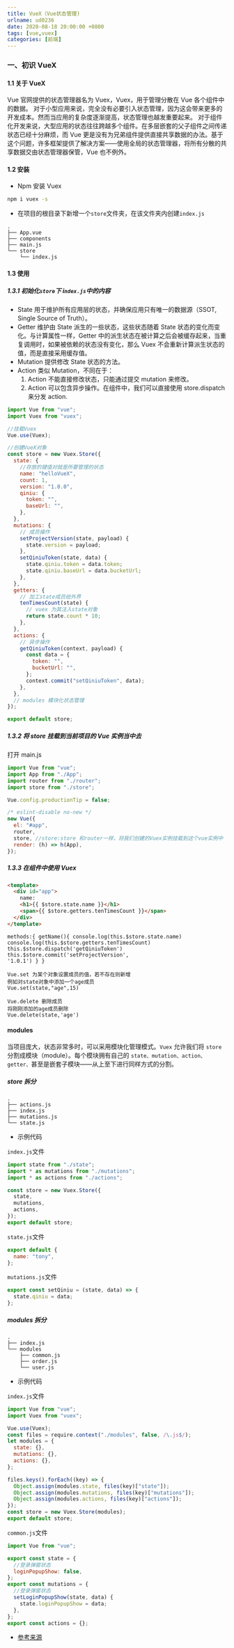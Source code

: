 ```yaml
---
title: VueX（Vue状态管理)
urlname: ud0236
date: 2020-08-18 20:00:00 +0800
tags: [vue,vuex]
categories: [前端]
---
```


### 一、初识 VueX

#### 1.1 关于 VueX

Vue 官网提供的状态管理器名为 Vuex，Vuex，用于管理分散在 Vue 各个组件中的数据。
对于小型应用来说，完全没有必要引入状态管理，因为这会带来更多的开发成本。然而当应用的复杂度逐渐提高，状态管理也越发重要起来。
对于组件化开发来说，大型应用的状态往往跨越多个组件。在多层嵌套的父子组件之间传递状态已经十分麻烦，而 Vue 更是没有为兄弟组件提供直接共享数据的办法。基于这个问题，许多框架提供了解决方案——使用全局的状态管理器，将所有分散的共享数据交由状态管理器保管，Vue 也不例外。

<!-- more -->

#### 1.2 安装

- Npm 安装 Vuex

```bash
npm i vuex -s
```

- 在项目的根目录下新增一个`store`文件夹，在该文件夹内创建`index.js`

```
.
├── App.vue
├── components
├── main.js
└── store
    └── index.js
```

#### 1.3 使用

##### 1.3.1 初始化`store`下 i`ndex.js`中的内容

- State 用于维护所有应用层的状态，并确保应用只有唯一的数据源（SSOT, Single Source of Truth）。
- Getter 维护由 State 派生的一些状态，这些状态随着 State 状态的变化而变化。与计算属性一样，Getter 中的派生状态在被计算之后会被缓存起来，当重复调用时，如果被依赖的状态没有变化，那么 Vuex 不会重新计算派生状态的值，而是直接采用缓存值。
- Mutation 提供修改 State 状态的方法。
- Action 类似 Mutation，不同在于：
  1.  Action 不能直接修改状态，只能通过提交 mutation 来修改。
  1.  Action 可以包含异步操作。在组件中，我们可以直接使用 store.dispatch 来分发 action.

```javascript
import Vue from "vue";
import Vuex from "vuex";

//挂载Vuex
Vue.use(Vuex);

//创建VueX对象
const store = new Vuex.Store({
  state: {
    //存放的键值对就是所要管理的状态
    name: "helloVueX",
    count: 1,
    version: "1.0.0",
    qiniu: {
      token: "",
      baseUrl: "",
    },
  },
  mutations: {
    // 成员操作
    setProjectVersion(state, payload) {
      state.version = payload;
    },
    setQiniuToken(state, data) {
      state.qiniu.token = data.token;
      state.qiniu.baseUrl = data.bucketUrl;
    },
  },
  getters: {
    // 加工state成员给外界
    tenTimesCount(state) {
      // vuex 为其注入state对象
      return state.count * 10;
    },
  },
  actions: {
    // 异步操作
    getQiniuToken(context, payload) {
      const data = {
        token: "",
        bucketUrl: "",
      };
      context.commit("setQiniuToken", data);
    },
  },
  // modules 模块化状态管理
});

export default store;
```

##### 1.3.2 将 store 挂载到当前项目的 Vue 实例当中去

打开 main.js

```javascript
import Vue from "vue";
import App from "./App";
import router from "./router";
import store from "./store";

Vue.config.productionTip = false;

/* eslint-disable no-new */
new Vue({
  el: "#app",
  router,
  store, //store:store 和router一样，将我们创建的Vuex实例挂载到这个vue实例中
  render: (h) => h(App),
});
```

##### 1.3.3 在组件中使用 Vuex

```html
<template>
  <div id="app">
    name:
    <h1>{{ $store.state.name }}</h1>
    <span>{{ $store.getters.tenTimesCount }}</span>
  </div>
</template>
```

```vue
methods:{ getName(){ console.log(this.$store.state.name)
console.log(this.$store.getters.tenTimesCount)
this.$store.dispatch('getQiniuToken') this.$store.commit('setProjectVersion',
'1.0.1') } }
```

```
Vue.set 为某个对象设置成员的值，若不存在则新增
例如对state对象中添加一个age成员
Vue.set(state,"age",15)

Vue.delete 删除成员
将刚刚添加的age成员删除
Vue.delete(state,'age')
```

#### modules

当项目庞大，状态非常多时，可以采用模块化管理模式。`Vuex` 允许我们将 `store` 分割成模块（module）。每个模块拥有自己的 `state、mutation、action、getter、`甚至是嵌套子模块——从上至下进行同样方式的分割。

##### store 拆分

```
.
├── actions.js
├── index.js
├── mutations.js
└── state.js
```

- 示例代码

`index.js`文件

```javascript
import state from "./state";
import * as mutations from "./mutations";
import * as actions from "./actions";

const store = new Vuex.Store({
  state,
  mutations,
  actions,
});
export default store;
```

`state.js`文件

```javascript
export default {
  name: "tony",
};
```

`mutations.js`文件

```javascript
export const setQiniu = (state, data) => {
  state.qiniu = data;
};
```

##### modules 拆分

```
.
├── index.js
└── modules
    ├── common.js
    ├── order.js
    └── user.js
```

- 示例代码

`index.js`文件

```javascript
import Vue from "vue";
import Vuex from "vuex";

Vue.use(Vuex);
const files = require.context("./modules", false, /\.js$/);
let modules = {
  state: {},
  mutations: {},
  actions: {},
};

files.keys().forEach((key) => {
  Object.assign(modules.state, files(key)["state"]);
  Object.assign(modules.mutations, files(key)["mutations"]);
  Object.assign(modules.actions, files(key)["actions"]);
});
const store = new Vuex.Store(modules);
export default store;
```

`common.js`文件

```javascript
import Vue from "vue";

export const state = {
  //登录弹窗状态
  loginPopupShow: false,
};
export const mutations = {
  //登录弹窗状态
  setLoginPopupShow(state, data) {
    state.loginPopupShow = data;
  },
};
export const actions = {};
```

- [参考来源](https://www.jianshu.com/p/2e5973fe1223)
